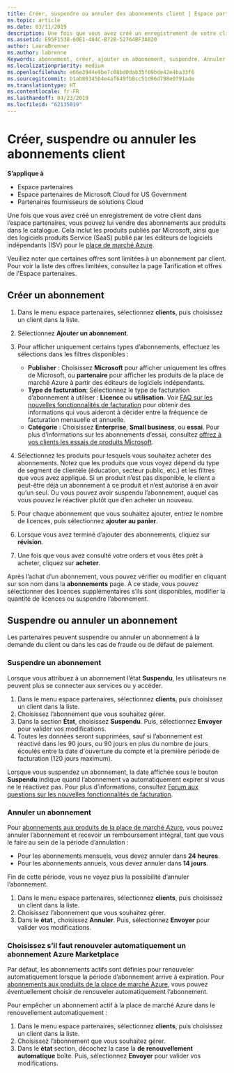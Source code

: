```yaml
---
title: Créer, suspendre ou annuler des abonnements client | Espace partenaires
ms.topic: article
ms.date: 03/11/2019
description: Une fois que vous avez créé un enregistrement de votre client dans l’Espace partenaires, vous pouvez lui vendre des abonnements aux produits figurant dans le catalogue.
ms.assetid: E95F1538-60E1-464C-B72B-52764BF3A820
author: LauraBrenner
ms.author: labrenne
Keywords: abonnement, créer, ajouter un abonnement, suspendre, Annuler, suspension
ms.localizationpriority: medium
ms.openlocfilehash: e66e3944e9be7c08bd0dab35f09bde42e4ba33f6
ms.sourcegitcommit: b1ab80345b4e4af649fb8cc51d96d798e0791ade
ms.translationtype: HT
ms.contentlocale: fr-FR
ms.lasthandoff: 04/23/2019
ms.locfileid: "62135019"
---
```

# <a name="create-suspend-or-cancel-customer-subscriptions"></a>Créer, suspendre ou annuler les abonnements client

**S’applique à**

-  Espace partenaires
-  Espace partenaires de Microsoft Cloud for US Government
-  Partenaires fournisseurs de solutions Cloud

Une fois que vous avez créé un enregistrement de votre client dans l’espace partenaires, vous pouvez lui vendre des abonnements aux produits dans le catalogue. Cela inclut les produits publiés par Microsoft, ainsi que des logiciels produits Service (SaaS) publié par les éditeurs de logiciels indépendants (ISV) pour le [place de marché Azure](https://azuremarketplace.microsoft.com/marketplace). 

Veuillez noter que certaines offres sont limitées à un abonnement par client. Pour voir la liste des offres limitées, consultez la page Tarification et offres de l'Espace partenaires. 


## <a name="create-a-new-subscription"></a>Créer un abonnement

1. Dans le menu espace partenaires, sélectionnez **clients**, puis choisissez un client dans la liste.

2. Sélectionnez **Ajouter un abonnement**.

3. Pour afficher uniquement certains types d’abonnements, effectuez les sélections dans les filtres disponibles :
   - **Publisher** : Choisissez **Microsoft** pour afficher uniquement les offres de Microsoft, ou **partenaire** pour afficher les produits de la place de marché Azure à partir des éditeurs de logiciels indépendants.
   - **Type de facturation**: Sélectionnez le type de facturation d’abonnement à utiliser : **Licence** ou **utilisation**. Voir [FAQ sur les nouvelles fonctionnalités de facturation](faq-about-new-billing-features.md) pour obtenir des informations qui vous aideront à décider entre la fréquence de facturation mensuelle et annuelle.
   - **Catégorie** : Choisissez **Enterprise**, **Small business**, ou **essai**. Pour plus d’informations sur les abonnements d’essai, consultez [offrez à vos clients les essais de produits Microsoft](offer-your-customers-trials-of-microsoft-products.md).

4. Sélectionnez les produits pour lesquels vous souhaitez acheter des abonnements. Notez que les produits que vous voyez dépend du type de segment de clientèle (éducation, secteur public, etc.) et les filtres que vous avez appliqué. Si un produit n’est pas disponible, le client a peut-être déjà un abonnement à ce produit et n’est autorisé à en avoir qu’un seul. Ou vous pouvez avoir suspendu l’abonnement, auquel cas vous pouvez le réactiver plutôt que d’en acheter un nouveau.

5. Pour chaque abonnement que vous souhaitez ajouter, entrez le nombre de licences, puis sélectionnez **ajouter au panier**.

6. Lorsque vous avez terminé d’ajouter des abonnements, cliquez sur **révision**.

7. Une fois que vous avez consulté votre orders et vous êtes prêt à acheter, cliquez sur **acheter**.

Après l’achat d’un abonnement, vous pouvez vérifier ou modifier en cliquant sur son nom dans la **abonnements** page. À ce stade, vous pouvez sélectionner des licences supplémentaires s’ils sont disponibles, modifier la quantité de licences ou suspendre l’abonnement.


## <a name="suspend-or-cancel-a-subscription"></a>Suspendre ou annuler un abonnement

Les partenaires peuvent suspendre ou annuler un abonnement à la demande du client ou dans les cas de fraude ou de défaut de paiement.

### <a name="suspend-a-subscription"></a>Suspendre un abonnement

Lorsque vous attribuez à un abonnement l’état **Suspendu**, les utilisateurs ne peuvent plus se connecter aux services ou y accéder.

1.  Dans le menu espace partenaires, sélectionnez **clients**, puis choisissez un client dans la liste.
2.  Choisissez l’abonnement que vous souhaitez gérer.
3.  Dans la section **État**, choisissez **Suspendu**. Puis, sélectionnez **Envoyer** pour valider vos modifications.
4.  Toutes les données seront supprimées, sauf si l’abonnement est réactivé dans les 90 jours, ou 90 jours en plus du nombre de jours écoulés entre la date d'ouverture du compte et la première période de facturation (120 jours maximum).

Lorsque vous suspendez un abonnement, la date affichée sous le bouton **Suspendu** indique quand l’abonnement va automatiquement expirer si vous ne le réactivez pas. Pour plus d’informations, consultez [Forum aux questions sur les nouvelles fonctionnalités de facturation](faq-about-new-billing-features.md).

### <a name="cancel-a-subscription"></a>Annuler un abonnement

Pour [abonnements aux produits de la place de marché Azure](sell-marketplace-products.md), vous pouvez annuler l’abonnement et recevoir un remboursement intégral, tant que vous le faire au sein de la période d’annulation : 

- Pour les abonnements mensuels, vous devez annuler dans **24 heures**.
- Pour les abonnements annuels, vous devez annuler dans **14 jours**.

Fin de cette période, vous ne voyez plus la possibilité d’annuler l’abonnement.

1.  Dans le menu espace partenaires, sélectionnez **clients**, puis choisissez un client dans la liste.
2.  Choisissez l’abonnement que vous souhaitez gérer.
3.  Dans le **état** , choisissez **Annuler**. Puis, sélectionnez **Envoyer** pour valider vos modifications.

### <a name="choose-whether-to-automatically-renew-an-azure-marketplace-subscription"></a>Choisissez s’il faut renouveler automatiquement un abonnement Azure Marketplace

Par défaut, les abonnements actifs sont définies pour renouveler automatiquement lorsque la période d’abonnement arrive à expiration. Pour [abonnements aux produits de la place de marché Azure](sell-marketplace-products.md), vous pouvez éventuellement choisir de renouveler automatiquement l’abonnement.

Pour empêcher un abonnement actif à la place de marché Azure dans le renouvellement automatiquement :

1.  Dans le menu espace partenaires, sélectionnez **clients**, puis choisissez un client dans la liste.
2.  Choisissez l’abonnement que vous souhaitez gérer.
3.  Dans le **état** section, décochez la case la **de renouvellement automatique** boîte. Puis, sélectionnez **Envoyer** pour valider vos modifications.


 



